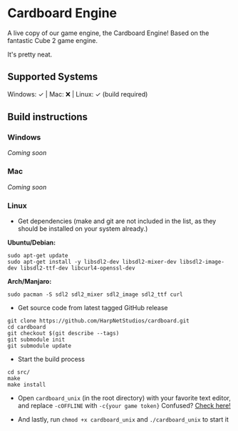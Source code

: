 # Cardboard Engine
A live copy of our game engine, the Cardboard Engine! Based on the fantastic Cube 2 game engine.

It's pretty neat.

## Supported Systems
Windows: ✓ | Mac: ❌ | Linux: ✓ (build required)

## Build instructions

### Windows
*Coming soon*

### Mac
*Coming soon*

### Linux
- Get dependencies (make and git are not included in the list, as they should be installed on your system already.)

**Ubuntu/Debian:**
```
sudo apt-get update
sudo apt-get install -y libsdl2-dev libsdl2-mixer-dev libsdl2-image-dev libsdl2-ttf-dev libcurl4-openssl-dev
```

**Arch/Manjaro:**
```
sudo pacman -S sdl2 sdl2_mixer sdl2_image sdl2_ttf curl
```

- Get source code from latest tagged GitHub release
```
git clone https://github.com/HarpNetStudios/cardboard.git
cd cardboard
git checkout $(git describe --tags)
git submodule init
git submodule update
```

- Start the build process
```
cd src/
make
make install
```

- Open `cardboard_unix` (in the root directory) with your favorite text editor, and replace `-cOFFLINE` with `-c{your game token}` Confused? [Check here!](https://harpnetstudios.com/my/account/gametokens)

- And lastly, run `chmod +x cardboard_unix` and `./cardboard_unix` to start it


